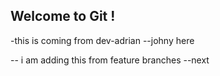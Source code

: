 ## Welcome to Git !
-this is coming from dev-adrian
--johny here

-- i am adding this from feature branches
--next